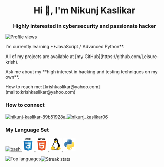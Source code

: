 <h1 align="center">Hi 👋, I'm Nikunj Kaslikar</h1>
<h3 align="center">Highly interested in cybersecurity and passionate hacker</h3>

<p align="left">
  <img src="https://komarev.com/ghpvc/?username=leisure-krish&label=Profile%20views&color=0e75b6&style=flat" alt="Profile views" />
</p>

<p align="left">
  I’m currently learning **JavaScript / Advanced Python**.
</p>

<p align="left">
  All of my projects are available at [my GitHub](https://github.com/Leisure-krish).
</p>

<p align="left">
  Ask me about my **high interest in hacking and testing techniques on my own**.
</p>

<p align="left">
  How to reach me: [krishkaslikar@yahoo.com](mailto:krishkaslikar@yahoo.com)
</p>

<h3 align="left">How to connect</h3>
<p align="left">
  <a href="https://linkedin.com/in/nikunj-kaslikar-89b51928a" target="_blank">
    <img align="center" src="https://pngimg.com/uploads/linkedIn/linkedIn_PNG7.png" alt="nikunj-kaslikar-89b51928a" height="30" width="40" />
  </a>
  <a href="https://www.instagram.com/nikunj_kaslikar06/?next=%2F" target="_blank">
    <img align="center" src="https://cdn140.picsart.com/236903701090212.png?r1024x1024" alt="nikunj_kaslikar06" height="30" width="40" />
  </a>
</p>

<h3 align="left">My Language Set</h3>
<p align="left"> 
  <a href="https://www.gnu.org/software/bash/" target="_blank" rel="noreferrer"> 
    <img src="https://freepngdesign.com/content/uploads/images/p-2744-3-bash-logo-png-transparent-logo-848251298474.png" alt="bash" width="50" height="40"/> 
  </a> 
  <a href="https://www.w3schools.com/css/" target="_blank" rel="noreferrer"> 
    <img src="https://raw.githubusercontent.com/devicons/devicon/master/icons/css3/css3-original-wordmark.svg" alt="css3" width="40" height="40"/> 
  </a> 
  <a href="https://www.w3.org/html/" target="_blank" rel="noreferrer"> 
    <img src="https://raw.githubusercontent.com/devicons/devicon/master/icons/html5/html5-original-wordmark.svg" alt="html5" width="40" height="40"/> 
  </a> 
  <a href="https://www.linux.org/" target="_blank" rel="noreferrer"> 
    <img src="https://raw.githubusercontent.com/devicons/devicon/master/icons/linux/linux-original.svg" alt="linux" width="40" height="40"/> 
  </a> 
  <a href="https://www.python.org" target="_blank" rel="noreferrer"> 
    <img src="https://raw.githubusercontent.com/devicons/devicon/master/icons/python/python-original.svg" alt="python" width="40" height="40"/> 
  </a> 
</p>

<p>
  <img align="left" src="https://github-readme-stats.vercel.app/api/top-langs?username=leisure-krish&show_icons=true&locale=en&layout=compact" alt="Top languages" />
</p>

<p>
  <img align="center" src="https://github-readme-streak-stats.herokuapp.com/?user=leisure-krish" alt="Streak stats" />
</p>

<!---
Leisure-krish/Leisure-krish is a ✨ special ✨ repository because its `README.md` (this file) appears on your GitHub profile.
You can click the Preview link to take a look at your changes.
--->
